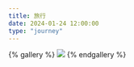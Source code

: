 ```yaml
---
title: 旅行
date: 2024-01-24 12:00:00
type: "journey"
---
```


{% gallery %}
![](https://lulu-dt-images.oss-cn-chengdu.aliyuncs.com/images/journey/1.jpg)
{% endgallery %}
